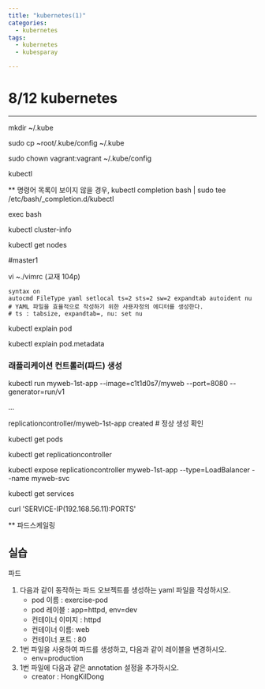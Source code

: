 ```yaml
---
title: "kubernetes(1)"
categories:
  - kubernetes
tags:
  - kubernetes
  - kubesparay

---
```


# 8/12 kubernetes 

---



mkdir ~/.kube

sudo cp ~root/.kube/config ~/.kube

sudo chown vagrant:vagrant ~/.kube/config

kubectl

** 명령어 목록이 보이지 않을 경우, kubectl completion bash | sudo tee /etc/bash/_completion.d/kubectl

exec bash

kubectl cluster-info

kubectl get nodes



#master1

vi ~./vimrc (교재 104p)

```
syntax on
autocmd FileType yaml setlocal ts=2 sts=2 sw=2 expandtab autoident nu
# YAML 파일을 효율적으로 작성하기 위한 사용자정의 에디터를 생성한다.
# ts : tabsize, expandtab=, nu: set nu
```



kubectl explain pod

kubectl explain pod.metadata



### 래플리케이션 컨트롤러(파드) 생성

kubectl run myweb-1st-app --image=c1t1d0s7/myweb --port=8080 --generator=run/v1

...

replicationcontroller/myweb-1st-app created	# 정상 생성 확인

kubectl get pods

kubectl get replicationcontroller

kubectl expose replicationcontroller myweb-1st-app --type=LoadBalancer --name myweb-svc

kubectl get services

curl 'SERVICE-IP(192.168.56.11):PORTS'



** 파드스케일링









## 실습

파드

1. 다음과 같이 동작하는 파드 오브젝트를 생성하는 yaml 파일을 작성하시오.
   - pod 이름 : exercise-pod
   - pod 레이블 : app=httpd, env=dev
   - 컨테이너 이미지 : httpd
   - 컨테이너 이름: web
   - 컨테이너 포트 : 80
2. 1번 파일을 사용하여 파드를 생성하고, 다음과 같이 레이블을 변경하시오.
   - env=production
3. 1번 파일에 다음과 같은 annotation 설정을 추가하시오.
   - creator : HongKilDong